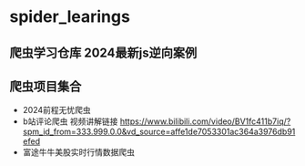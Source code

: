 # spider_learings
## 爬虫学习仓库  2024最新js逆向案例 
## 爬虫项目集合  
+ 2024前程无忧爬虫
+ b站评论爬虫  视频讲解链接 https://www.bilibili.com/video/BV1fc411b7iq/?spm_id_from=333.999.0.0&vd_source=affe1de7053301ac364a3976db91efed
+ 富途牛牛美股实时行情数据爬虫
